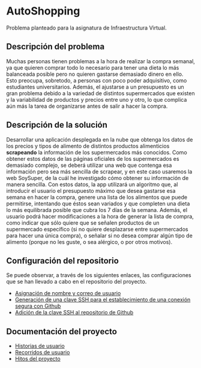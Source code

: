 # AutoShopping
Problema planteado para la asignatura de Infraestructura Virtual.

## Descripción del problema
Muchas personas tienen problemas a la hora de realizar la compra semanal, ya que quieren comprar todo lo necesario para tener una dieta lo más balanceada posible pero no quieren gastarse demasiado dinero en ello. Esto preocupa, sobretodo, a personas con poco poder adquisitivo, como estudiantes universitarios. Además, el ajustarse a un presupuesto es un gran problema debido a la variedad de distintos supermercados que existen y la variabilidad de productos y precios entre uno y otro, lo que complica aún más la tarea de organizarse antes de salir a hacer la compra.

## Descripción de la solución
Desarrollar una aplicación desplegada en la nube que obtenga los datos de los precios y tipos de alimento de distintos productos alimenticios **scrapeando** la información de los supermercados más conocidos. Como obtener estos datos de las páginas oficiales de los supermercados es demasiado complejo, se deberá utilizar una web que contenga esa información pero sea más sencilla de scrapear, y en este caso usaremos la web SoySuper, de la cuál he investigado cómo obtener su información de manera sencilla. Con estos datos, la app utilizará un algoritmo que, al introducir el usuario el presupuesto máximo que desea gastarse esa semana en hacer la compra, genere una lista de los alimentos que puede permitirse, intentando que éstos sean variados y que completen una dieta lo más equilibrada posible que cubra los 7 días de la semana. Además, el usuario podrá hacer modificaciones a la hora de generar la lista de compra, como indicar que sólo quiere que se señalen productos de un supermercado específico (si no quiere desplazarse entre supermercados para hacer una única compra), o señalar si no desea comprar algún tipo de alimento (porque no les guste, o sea alérgico, o por otros motivos).

## Configuración del repositorio
Se puede observar, a través de los siguientes enlaces, las configuraciones que se han llevado a cabo en el repositorio del proyecto.
- [Asignación de nombre y correo de usuario](./configuracion/nombre_correo.png)
- [Generación de una clave SSH para el establecimiento de una conexión segura con Github](./configuracion/generar_clave.png)
- [Adición de la clave SSH al repositorio de Github](./configuracion/añadir_clave.png) 

## Documentación del proyecto
- [Historias de usuario](./documentos/user-stories.md)
- [Recorridos de usuario](./documentos/user-journeys.md)
- [Hitos del proyecto](./documentos/milestones.md)
